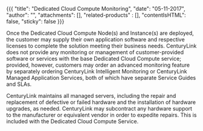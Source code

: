 {{{
  "title": "Dedicated Cloud Compute Monitoring",
  "date": "05-11-2017",
  "author": "",
  "attachments": [],
  "related-products" : [],
  "contentIsHTML": false,
  "sticky": false
}}}

Once the Dedicated Cloud Compute Node(s) and Instance(s) are deployed, the customer may supply their own application software and respective licenses to complete the solution meeting their business needs. CenturyLink does not provide any monitoring or management of customer-provided software or services with the base Dedicated Cloud Compute service; provided, however, customers may order an advanced monitoring feature by separately ordering CenturyLink Intelligent Monitoring or CenturyLink Managed Application Services, both of which have separate Service Guides and SLAs.

CenturyLink maintains all managed servers, including the repair and replacement of defective or failed hardware and the installation of hardware upgrades, as needed. CenturyLink may subcontract any hardware support to the manufacturer or equivalent vendor in order to expedite repairs. This is included with the Dedicated Cloud Compute Service.
